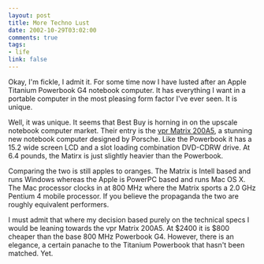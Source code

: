 ```yaml
--- 
layout: post
title: More Techno Lust
date: 2002-10-29T03:02:00
comments: true
tags:
- life
link: false
---
```

Okay, I'm fickle, I admit it. For some time now I have lusted after an Apple Titanium Powerbook G4 notebook computer. It has everything I want in a portable computer in the most pleasing form factor I've ever seen. It is unique.

Well, it was unique. It seems that Best Buy is horning in on the upscale notebook computer market. Their entry is the <a href="http://www.vrpmatrix.xom/products_notebook_200A5.asp">vpr Matrix 200A5</a>, a stunning new notebook computer designed by Porsche. Like the Powerbook it has a 15.2 wide screen LCD and a slot loading combination DVD-CDRW drive. At 6.4 pounds, the Matirx is just slightly heavier than the Powerbook.

Comparing the two is still apples to oranges. The Matrix is Intell based and runs Windows whereas the Apple is PowerPC based and runs Mac OS X. The Mac processor clocks in at 800 MHz where the Matrix sports a 2.0 GHz Pentium 4 mobile processor. If you believe the propaganda the two are roughly equivalent performers.

I must admit that where my decision based purely on the technical specs I would be leaning towards the vpr Matrix 200A5. At $2400 it is $800 cheaper than the base 800 MHz Powerbook G4. However, there is an elegance, a certain panache to the Titanium Powerbook that hasn't been matched. Yet.
